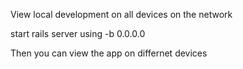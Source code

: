 View local development on all devices on the network

start rails server using -b 0.0.0.0

Then you can view the app on differnet devices
